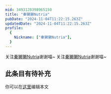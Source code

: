 ```yaml
---
mid: 3493128398965150
title: "秦獭獭Nutria"
pubDate: "2024-11-04T11:22:15.263Z"
updatedDate: "2024-11-04T11:22:15.263Z"
profile:
  {
    Nickname: ["秦獭獭Nutria"],
  }
---
```


关注[秦獭獭Nutria](https://space.bilibili.com/3493128398965150)谢谢喵~ 关注[秦獭獭Nutria](https://space.bilibili.com/3493128398965150)谢谢喵~

## 此条目有待补充
你可以在[这里](https://github.com/Yuhanawa/VTuber.ICU-Content/edit/master/v/秦獭獭Nutria/index.md)编辑本文

